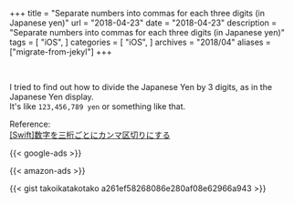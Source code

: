 +++
title = "Separate numbers into commas for each three digits (in Japanese yen)"
url = "2018-04-23"
date = "2018-04-23"
description = "Separate numbers into commas for each three digits (in Japanese yen)"
tags = [
  "iOS",
]
categories = [
  "iOS",
]
archives = "2018/04"
aliases = ["migrate-from-jekyl"]
+++

<br>

I tried to find out how to divide the Japanese Yen by 3 digits, as in the Japanese Yen display.  
It's like `123,456,789 yen` or something like that.  

Reference:   
[[Swift]数字を三桁ごとにカンマ区切りにする](https://qiita.com/ktanaka117/items/57c43c897fb7040e0980)

<!-- Google Ads -->
{{< google-ads >}}

<!-- Amazon Ads -->
{{< amazon-ads >}}

{{< gist takoikatakotako a261ef58268086e280af08e62966a943 >}}
